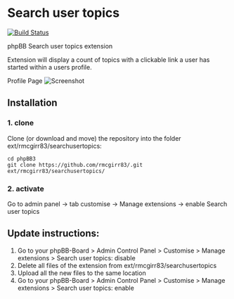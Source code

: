 Search user topics
===============

[![Build Status](https://github.com/rmcgirr83/searchusertopics/workflows/Tests/badge.svg)](https://github.com/rmcgirr83/searchusertopics/actions)

phpBB Search user topics extension

Extension will display a count of topics with a clickable link a user has started within a users profile.

Profile Page
![Screenshot](search_user_topics.jpg)

## Installation

### 1. clone
Clone (or download and move) the repository into the folder ext/rmcgirr83/searchusertopics:

```
cd phpBB3
git clone https://github.com/rmcgirr83/.git ext/rmcgirr83/searchusertopics/
```

### 2. activate
Go to admin panel -> tab customise -> Manage extensions -> enable Search user topics

## Update instructions:
1. Go to your phpBB-Board > Admin Control Panel > Customise > Manage extensions > Search user topics: disable
2. Delete all files of the extension from ext/rmcgirr83/searchusertopics
3. Upload all the new files to the same location
4. Go to your phpBB-Board > Admin Control Panel > Customise > Manage extensions > Search user topics: enable
